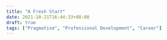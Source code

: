 ```yaml
---
title: "A Fresh Start"
date: 2021-10-21T16:44:33+08:00
draft: true
tags: ["Pragmatism", "Professional Development", "Career"]
---
```


